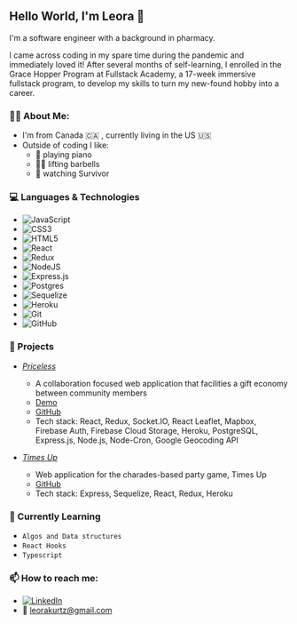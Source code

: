 ## Hello World, I'm Leora 👋

I'm a software engineer with a background in pharmacy. 

I came across coding in my spare time during the pandemic and immediately loved it! After several months of self-learning, I enrolled in the Grace Hopper Program at Fullstack Academy, a 17-week immersive fullstack program, to develop my skills to turn my new-found hobby into a career.


### :sassy_woman: About Me:
- I'm from Canada :canada: , currently living in the US :us:
- Outside of coding I like:
   - :musical_note: playing piano
   - :weight_lifting_woman: lifting barbells
   - :coconut: watching Survivor


### :computer: Languages & Technologies
- <img alt="JavaScript" src="https://img.shields.io/badge/javascript-%23323330.svg?style=for-the-badge&logo=javascript&logoColor=%23F7DF1E"/>
- <img alt="CSS3" src="https://img.shields.io/badge/css3-%231572B6.svg?style=for-the-badge&logo=css3&logoColor=white"/>
- <img alt="HTML5" src="https://img.shields.io/badge/html5-%23E34F26.svg?style=for-the-badge&logo=html5&logoColor=white"/>
- <img alt="React" src="https://img.shields.io/badge/react-%2320232a.svg?style=for-the-badge&logo=react&logoColor=%2361DAFB"/>
- <img alt="Redux" src="https://img.shields.io/badge/redux-%23593d88.svg?style=for-the-badge&logo=redux&logoColor=white"/>
- <img alt="NodeJS" src="https://img.shields.io/badge/node.js-%2343853D.svg?style=for-the-badge&logo=node-dot-js&logoColor=white"/>
- <img alt="Express.js" src="https://img.shields.io/badge/express.js-%23404d59.svg?style=for-the-badge&logo=express&logoColor=%2361DAFB"/>
- <img alt="Postgres" src ="https://img.shields.io/badge/postgres-%23316192.svg?style=for-the-badge&logo=postgresql&logoColor=white"/>
- <img alt="Sequelize" src=https://img.shields.io/badge/-Sequelize-blue/>
- <img alt="Heroku" src="https://img.shields.io/badge/heroku-%23430098.svg?style=for-the-badge&logo=heroku&logoColor=white"/>
- <img alt="Git" src="https://img.shields.io/badge/git-%23F05033.svg?style=for-the-badge&logo=git&logoColor=white"/>
- <img alt="GitHub" src="https://img.shields.io/badge/github-%23121011.svg?style=for-the-badge&logo=github&logoColor=white"/>


### :file_folder: Projects

 - *[Priceless](http://price-less.herokuapp.com/)*
    - A collaboration focused web application that facilities a gift economy between community members
    - [Demo](https://www.youtube.com/watch?v=wRIXZMf2XGs&list=PLx0iOsdUOUmnPA9l9RyeENObqv4SJi-_S&index=12)
    - [GitHub](https://github.com/BulbasaurBrigade/priceless)
    - Tech stack: React, Redux, Socket.IO, React Leaflet, Mapbox, Firebase Auth, Firebase Cloud Storage, Heroku, PostgreSQL, Express.js, Node.js, Node-Cron, Google    Geocoding API


- *[Times Up](https://thetimesup.herokuapp.com/)*
    -  Web application for the charades-based party game, Times Up
    -  [GitHub](https://github.com/leoradouek/Times-Up)
    -  Tech stack: Express, Sequelize, React, Redux, Heroku


### :notebook: Currently Learning
- `Algos and Data structures`
- `React Hooks`
- `Typescript`


 ### 📫  How to reach me:
 - [<img alt="LinkedIn" src="https://img.shields.io/badge/linkedin-%230077B5.svg?style=for-the-badge&logo=linkedin&logoColor=white"/>](http://www.linkedin.com/in/leoradouek)
 - :envelope_with_arrow: leorakurtz@gmail.com

